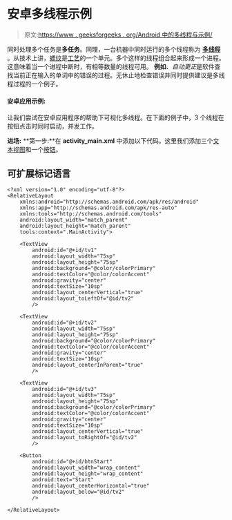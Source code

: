 # 安卓多线程示例

> 原文:[https://www . geeksforgeeks . org/Android 中的多线程与示例/](https://www.geeksforgeeks.org/multithreading-in-android-with-examples/)

同时处理多个任务是**多任务**。同理，一台机器中同时运行的多个线程称为 [**多线程**](https://www.geeksforgeeks.org/multithreading-in-operating-system/) 。从技术上讲，[螺纹](https://www.geeksforgeeks.org/thread-in-operating-system/)是[工艺](https://www.geeksforgeeks.org/states-of-a-process-in-operating-systems/)的一个单元。多个这样的线程组合起来形成一个进程。这意味着当一个进程中断时，有相等数量的线程可用。
**例如**、*自动更正*是软件查找当前正在输入的单词中的错误的过程。无休止地检查错误并同时提供建议是多线程过程的一个例子。

#### 安卓应用示例:

让我们尝试在安卓应用程序的帮助下可视化多线程。在下面的例子中，3 个线程在按钮点击时同时启动，并发工作。

**进场:**
**第一步:**在 **activity_main.xml** 中添加以下代码。这里我们添加三个[文本视图](https://www.geeksforgeeks.org/textview-widget-in-android-using-java-with-examples/)和一个[按钮](https://www.geeksforgeeks.org/button-in-kotlin/)。

## 可扩展标记语言

```
<?xml version="1.0" encoding="utf-8"?>
<RelativeLayout 
    xmlns:android="http://schemas.android.com/apk/res/android"
    xmlns:app="http://schemas.android.com/apk/res-auto"
    xmlns:tools="http://schemas.android.com/tools"
    android:layout_width="match_parent"
    android:layout_height="match_parent"
    tools:context=".MainActivity">

    <TextView
        android:id="@+id/tv1"
        android:layout_width="75sp"
        android:layout_height="75sp"
        android:background="@color/colorPrimary"
        android:textColor="@color/colorAccent"
        android:gravity="center"
        android:textSize="10sp"
        android:layout_centerVertical="true"
        android:layout_toLeftOf="@id/tv2"
        />

    <TextView
        android:id="@+id/tv2"
        android:layout_width="75sp"
        android:layout_height="75sp"
        android:background="@color/colorPrimary"
        android:textColor="@color/colorAccent"
        android:gravity="center"
        android:textSize="10sp"
        android:layout_centerInParent="true"
        />

    <TextView
        android:id="@+id/tv3"
        android:layout_width="75sp"
        android:layout_height="75sp"
        android:background="@color/colorPrimary"
        android:textColor="@color/colorAccent"
        android:gravity="center"
        android:textSize="10sp"
        android:layout_centerVertical="true"
        android:layout_toRightOf="@id/tv2"
        />

    <Button
        android:id="@+id/btnStart"
        android:layout_width="wrap_content"
        android:layout_height="wrap_content"
        android:text="Start"
        android:layout_centerHorizontal="true"
        android:layout_below="@id/tv2"
        />

</RelativeLayout>
```